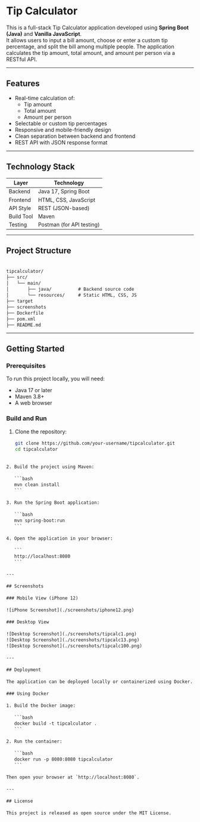 
# Tip Calculator

This is a full-stack Tip Calculator application developed using **Spring Boot (Java)** and **Vanilla JavaScript**.  
It allows users to input a bill amount, choose or enter a custom tip percentage, and split the bill among multiple people. The application calculates the tip amount, total amount, and amount per person via a RESTful API.

---

## Features

- Real-time calculation of:
  - Tip amount
  - Total amount
  - Amount per person
- Selectable or custom tip percentages
- Responsive and mobile-friendly design
- Clean separation between backend and frontend
- REST API with JSON response format

---

## Technology Stack

| Layer     | Technology              |
|-----------|-------------------------|
| Backend   | Java 17, Spring Boot    |
| Frontend  | HTML, CSS, JavaScript   |
| API Style | REST (JSON-based)       |
| Build Tool| Maven                   |
| Testing   | Postman (for API testing) |

---

## Project Structure

```

tipcalculator/
├── src/
│   └── main/
│       ├── java/          # Backend source code
│       └── resources/     # Static HTML, CSS, JS
├── target
├── screenshots
├── Dockerfile
├── pom.xml
├── README.md

````

---

## Getting Started

### Prerequisites

To run this project locally, you will need:

- Java 17 or later
- Maven 3.8+
- A web browser

### Build and Run

1. Clone the repository:
   ```bash
   git clone https://github.com/your-username/tipcalculator.git
   cd tipcalculator
````

2. Build the project using Maven:

   ```bash
   mvn clean install
   ```

3. Run the Spring Boot application:

   ```bash
   mvn spring-boot:run
   ```

4. Open the application in your browser:

   ```
   http://localhost:8080
   ```

---

## Screenshots

### Mobile View (iPhone 12)

![iPhone Screenshot](./screenshots/iphone12.png)

### Desktop View

![Desktop Screenshot](./screenshots/tipcalc1.png)
![Desktop Screenshot](./screenshots/tipcalc13.png)
![Desktop Screenshot](./screenshots/tipcalc100.png)

---

## Deployment

The application can be deployed locally or containerized using Docker.

### Using Docker

1. Build the Docker image:

   ```bash
   docker build -t tipcalculator .
   ```

2. Run the container:

   ```bash
   docker run -p 8080:8080 tipcalculator
   ```

Then open your browser at `http://localhost:8080`.

---

## License

This project is released as open source under the MIT License.

